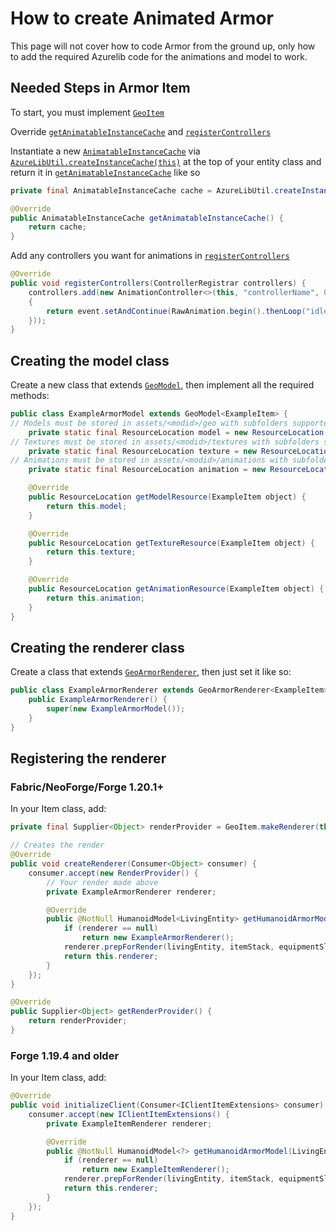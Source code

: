 # How to create Animated Armor

This page will not cover how to code Armor from the ground up, only how to add the required Azurelib code for the animations and model to work.

## Needed Steps in Armor Item

To start, you must implement [`GeoItem`](https://github.com/AzureDoom/AzureLib/blob/1.20/Fabric/src/main/java/mod/azure/azurelib/animatable/GeoItem.java)

Override [`getAnimatableInstanceCache`](https://github.com/AzureDoom/AzureLib/blob/1.20/Fabric/src/main/java/mod/azure/azurelib/core/animatable/GeoAnimatable.java#L42C39-L42C39) and [`registerControllers`](https://github.com/AzureDoom/AzureLib/blob/1.20/Fabric/src/main/java/mod/azure/azurelib/core/animatable/GeoAnimatable.java#L35)

Instantiate a new [`AnimatableInstanceCache`](https://github.com/AzureDoom/AzureLib/blob/1.20/Fabric/src/main/java/mod/azure/azurelib/core/animatable/instance/AnimatableInstanceCache.java) via [`AzureLibUtil.createInstanceCache(this)`](https://github.com/AzureDoom/AzureLib/blob/1.20/Fabric/src/main/java/mod/azure/azurelib/util/AzureLibUtil.java) at the top of your entity class and return it in [`getAnimatableInstanceCache`](https://github.com/AzureDoom/AzureLib/blob/1.20/Fabric/src/main/java/mod/azure/azurelib/core/animatable/GeoAnimatable.java#L42C39-L42C39) like so

```java
private final AnimatableInstanceCache cache = AzureLibUtil.createInstanceCache(this);

@Override
public AnimatableInstanceCache getAnimatableInstanceCache() {
    return cache;
}
```

Add any controllers you want for animations in [`registerControllers`](https://github.com/AzureDoom/AzureLib/blob/1.20/Fabric/src/main/java/mod/azure/azurelib/core/animatable/GeoAnimatable.java#L35)&#x20;

```java
@Override
public void registerControllers(ControllerRegistrar controllers) {
	controllers.add(new AnimationController<>(this, "controllerName", 0, event ->
	{
		return event.setAndContinue(RawAnimation.begin().thenLoop("idle"));
	}));
}
```

## Creating the model class

Create a new class that extends [`GeoModel`](https://github.com/AzureDoom/AzureLib/blob/1.20/Fabric/src/main/java/mod/azure/azurelib/model/GeoModel.java), then implement all the required methods:

```java
public class ExampleArmorModel extends GeoModel<ExampleItem> {
// Models must be stored in assets/<modid>/geo with subfolders supported inside the geo folder
	private static final ResourceLocation model = new ResourceLocation("yournamespace", "geo/yourmodel.geo.json");
// Textures must be stored in assets/<modid>/textures with subfolders supported inside the textures folder
	private static final ResourceLocation texture = new ResourceLocation("yournamespace", "textures/<modeltype>/yourtexture.png");
// Animations must be stored in assets/<modid>/animations with subfolders supported inside the animations folder
	private static final ResourceLocation animation = new ResourceLocation("yournamespace", "animations/youranimation.animation.json");

	@Override
	public ResourceLocation getModelResource(ExampleItem object) {
		return this.model;
	}

	@Override
	public ResourceLocation getTextureResource(ExampleItem object) {
		return this.texture;
	}

	@Override
	public ResourceLocation getAnimationResource(ExampleItem object) {
		return this.animation;
	}
}
```

## Creating the renderer class

Create a class that extends [`GeoArmorRenderer`](https://github.com/AzureDoom/AzureLib/blob/1.20/Fabric/src/main/java/mod/azure/azurelib/renderer/GeoArmorRenderer.java), then just set it like so:

```java
public class ExampleArmorRenderer extends GeoArmorRenderer<ExampleItem> {
    public ExampleArmorRenderer() {
        super(new ExampleArmorModel());
    }
}
```

## Registering the renderer

### Fabric/NeoForge/Forge 1.20.1+

In your Item class, add:&#x20;

```java
private final Supplier<Object> renderProvider = GeoItem.makeRenderer(this);

// Creates the render
@Override
public void createRenderer(Consumer<Object> consumer) {
	consumer.accept(new RenderProvider() {
		// Your render made above
		private ExampleArmorRenderer renderer;

		@Override
		public @NotNull HumanoidModel<LivingEntity> getHumanoidArmorModel(LivingEntity livingEntity, ItemStack itemStack, EquipmentSlot equipmentSlot, HumanoidModel<LivingEntity> original) {
			if (renderer == null)
				return new ExampleArmorRenderer();
			renderer.prepForRender(livingEntity, itemStack, equipmentSlot, original);
			return this.renderer;
		}
	});
}

@Override
public Supplier<Object> getRenderProvider() {
	return renderProvider;
}
```

### Forge 1.19.4 and older

In your Item class, add:&#x20;

```java
@Override
public void initializeClient(Consumer<IClientItemExtensions> consumer) {
	consumer.accept(new IClientItemExtensions() {
		private ExampleItemRenderer renderer;

		@Override
		public @NotNull HumanoidModel<?> getHumanoidArmorModel(LivingEntity livingEntity, ItemStack itemStack, EquipmentSlot equipmentSlot, HumanoidModel<?> original) {
			if (renderer == null)
				return new ExampleItemRenderer();
			renderer.prepForRender(livingEntity, itemStack, equipmentSlot, original);
			return this.renderer;
		}
	});
}
```
